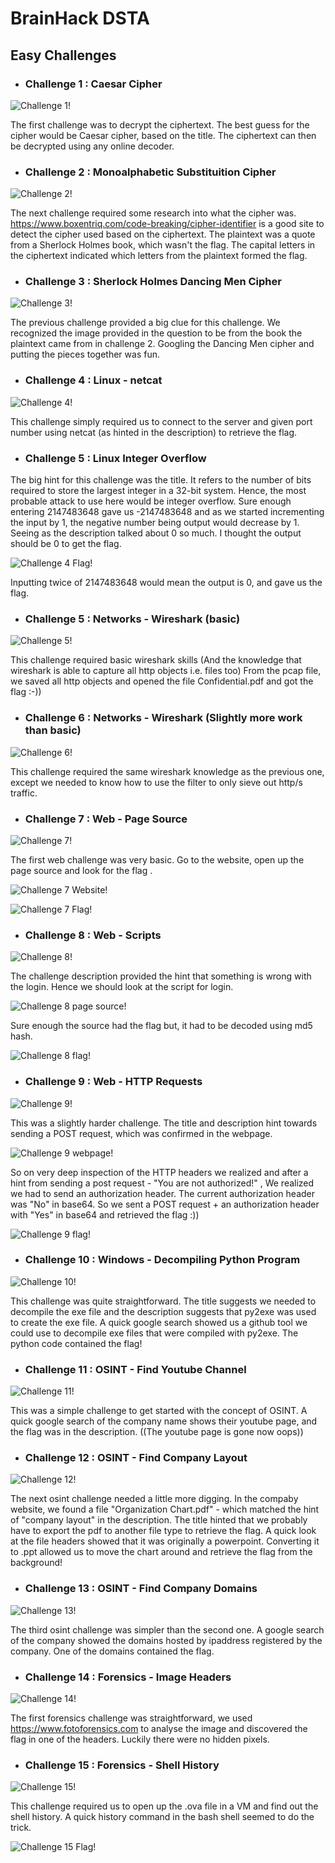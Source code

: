 # BrainHack DSTA 
## Easy Challenges
- ### Challenge 1 : Caesar Cipher
![Challenge 1!](/CTFs/assets/brainhack-writeup-stuff/challenge1.png "Challenge 1")

The first challenge was to decrypt the ciphertext. The best guess for the cipher would be Caesar cipher, based on the title. The ciphertext can then be decrypted using any online decoder. 

- ### Challenge 2 : Monoalphabetic Substituition Cipher
![Challenge 2!](/CTFs/assets/brainhack-writeup-stuff/crypto2qn.png "Challenge 2")

The next challenge required some research into what the cipher was. https://www.boxentriq.com/code-breaking/cipher-identifier is a good site to detect the cipher used based on the ciphertext. The plaintext was a quote from a Sherlock Holmes book, which wasn't the flag. The capital letters in the ciphertext indicated which letters from the plaintext formed the flag.

- ### Challenge 3 : Sherlock Holmes Dancing Men Cipher
![Challenge 3!](/CTFs/assets/brainhack-writeup-stuff/crypto3qn.png "Challenge 3")

The previous challenge provided a big clue for this challenge. We recognized the image provided in the question to be from the book the plaintext came from in challenge 2. Googling the Dancing Men cipher and putting the pieces together was fun.

- ### Challenge 4 : Linux - netcat
![Challenge 4!](/CTFs/assets/brainhack-writeup-stuff/linux1qn.png "Challenge 4")

This challenge simply required us to connect to the server and given port number using netcat (as hinted in the description) to retrieve the flag. 

- ### Challenge 5 : Linux Integer Overflow

The big hint for this challenge was the title. It refers to the number of bits required to store the largest integer in a 32-bit system. Hence, the most probable attack to use here would be integer overflow. Sure enough entering 2147483648 gave us -2147483648 and as we started incrementing the input by 1, the negative number being output would decrease by 1. Seeing as the description talked about 0 so much. I thought the output should be 0 to get the flag. 

![Challenge 4 Flag!](/CTFs/assets/brainhack-writeup-stuff/linux2flag.png) 

Inputting twice of 2147483648 would mean the output is 0, and gave us the flag.

- ### Challenge 5 : Networks - Wireshark (basic)

![Challenge 5!](/CTFs/assets/brainhack-writeup-stuff/network1qn.png "Challenge 5")

This challenge required basic wireshark skills (And the knowledge that wireshark is able to capture all http objects i.e. files too)
From the pcap file, we saved all http objects and opened the file Confidential.pdf and got the flag :-))

- ### Challenge 6 : Networks - Wireshark (Slightly more work than basic)

![Challenge 6!](/CTFs/assets/brainhack-writeup-stuff/network2qn.png "Challenge 6") 

This challenge required the same wireshark knowledge as the previous one, except we needed to know how to use the filter to only sieve out http/s traffic. 

- ### Challenge 7 : Web - Page Source

 ![Challenge 7!](/CTFs/assets/brainhack-writeup-stuff/webquestion.png "Challenge 7")

 The first web challenge was very basic. Go to the website, open up the page source and look for the flag . 

![Challenge 7 Website!](/CTFs/assets/brainhack-writeup-stuff/webpage.png "Challenge 7 Website")

![Challenge 7 Flag!](/CTFs/assets/brainhack-writeup-stuff/webflag.png "Challenge 7 flag")

- ### Challenge 8 : Web - Scripts

![Challenge 8!](/CTFs/assets/brainhack-writeup-stuff/web2qn.png "Challenge 8")

The challenge description provided the hint that something is wrong with the login. Hence we should look at the script for login. 

![Challenge 8 page source!](/CTFs/assets/brainhack-writeup-stuff/web2source.png "Challenge 8 page source")

Sure enough the source had the flag but, it had to be decoded using md5 hash.

![Challenge 8 flag!](/CTFs/assets/brainhack-writeup-stuff/web2flag.png "Challenge 8 flag")

- ### Challenge 9 : Web - HTTP Requests

![Challenge 9!](/CTFs/assets/brainhack-writeup-stuff/web3qn.png "Challenge 9")

This was a slightly harder challenge. The title and description hint towards sending a POST request, which was confirmed in the webpage. 

![Challenge 9 webpage!](/CTFs/assets/brainhack-writeup-stuff/web3source.png "Challenge 9 webpage")

So on very deep inspection of the HTTP headers we realized and after a hint from sending a post request - "You are not authorized!" , We realized we had to send an authorization header. The current authorization header was "No" in base64. So we sent a POST request + an authorization header with "Yes" in base64 and retrieved the flag :))

![Challenge 9 flag!](/CTFs/assets/brainhack-writeup-stuff/web3flag.png "Challenge 9 flag")

- ### Challenge 10 : Windows - Decompiling Python Program

![Challenge 10!](/CTFs/assets/brainhack-writeup-stuff/windows1qn.png "Challenge 10")

This challenge was quite straightforward. The title suggests we needed to decompile the exe file and the description suggests that py2exe was used to create the exe file. A quick google search showed us a github tool we could use to decompile exe files that were compiled with py2exe. The python code contained the flag!

- ### Challenge 11 : OSINT - Find Youtube Channel

![Challenge 11!](/CTFs/assets/brainhack-writeup-stuff/osint1qn.png "Challenge 11")

This was a simple challenge to get started with the concept of OSINT. A quick google search of the company name shows their youtube page, and the flag was in the description. ((The youtube page is gone now oops))

- ### Challenge 12 : OSINT - Find Company Layout

![Challenge 12!](/CTFs/assets/brainhack-writeup-stuff/osint2.png "Challenge 12")

The next osint challenge needed a little more digging. In the compaby website, we found a file "Organization Chart.pdf" - which matched the hint of "company layout" in the description. The title hinted that we probably have to export the pdf to another file type to retrieve the flag. A quick look at the file headers showed that it was originally a powerpoint. Converting it to .ppt allowed us to move the chart around and retrieve the flag from the background!

- ### Challenge 13 : OSINT - Find Company Domains

![Challenge 13!](/CTFs/assets/brainhack-writeup-stuff/osint3qn.png "Challenge 13")

The third osint challenge was simpler than the second one. A google search of the company showed the domains hosted by ipaddress registered by the company. One of the domains contained the flag.

- ### Challenge 14 : Forensics - Image Headers

![Challenge 14!](/CTFs/assets/brainhack-writeup-stuff/forensics1qn.png "Challenge 14")

The first forensics challenge was straightforward, we used https://www.fotoforensics.com to analyse the image and discovered the flag in one of the headers. Luckily there were no hidden pixels.

- ### Challenge 15 : Forensics - Shell History

![Challenge 15!](/CTFs/assets/brainhack-writeup-stuff/forensics2qn.png "Challenge 15")

This challenge required us to open up the .ova file in a VM and find out the shell history. A quick history command in the bash shell seemed to do the trick. 

![Challenge 15 Flag!](/CTFs/assets/brainhack-writeup-stuff/forensics2flag.png "Challenge 15 flag") 








